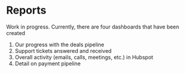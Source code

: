 # Reports

Work in progress. Currently, there are four dashboards that have been created

1. Our progress with the deals pipeline
2. Support tickets answered and received
3. Overall activity (emails, calls, meetings, etc.) in Hubspot
4. Detail on payment pipeline
